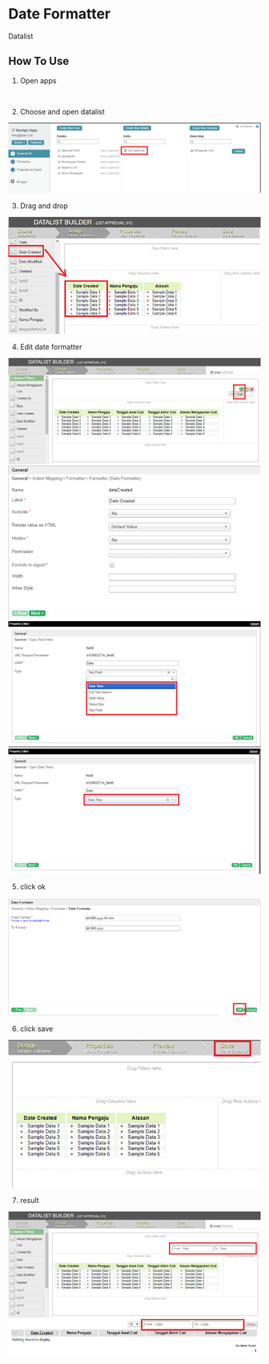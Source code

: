 # Date Formatter

Datalist 

## How To Use

1. Open apps

<img src="https://raw.githubusercontent.com/kinnara-digital-studio/kecak-workflow/master/docs/assets/.png" alt="" />


2. Choose and open datalist

<img src="https://raw.githubusercontent.com/kinnara-digital-studio/kecak-workflow/master/docs/assets/df_openDatalist.png" alt="" />


3. Drag and drop

<img src="https://raw.githubusercontent.com/kinnara-digital-studio/kecak-workflow/master/docs/assets/df_dragDrop.png" alt="" />


4. Edit date formatter

<img src="https://raw.githubusercontent.com/kinnara-digital-studio/kecak-workflow/master/docs/assets/df_edit.png" alt="" />

<img src="https://raw.githubusercontent.com/kinnara-digital-studio/kecak-workflow/master/docs/assets/df_editGeneral.png" alt="" />

<img src="https://raw.githubusercontent.com/kinnara-digital-studio/kecak-workflow/master/docs/assets/df_editGeneralChooseType.png" alt="" />

<img src="https://raw.githubusercontent.com/kinnara-digital-studio/kecak-workflow/master/docs/assets/df_editGeneralType.png" alt="" />


5. click ok

<img src="https://raw.githubusercontent.com/kinnara-digital-studio/kecak-workflow/master/docs/assets/df_ok.png" alt="" />


6. click save

<img src="https://raw.githubusercontent.com/kinnara-digital-studio/kecak-workflow/master/docs/assets/df_save.png" alt="" />

7. result

<img src="https://raw.githubusercontent.com/kinnara-digital-studio/kecak-workflow/master/docs/assets/df_resultFormat.png" alt="" />

<img src="https://raw.githubusercontent.com/kinnara-digital-studio/kecak-workflow/master/docs/assets/df_resultFinish.png" alt="" />
